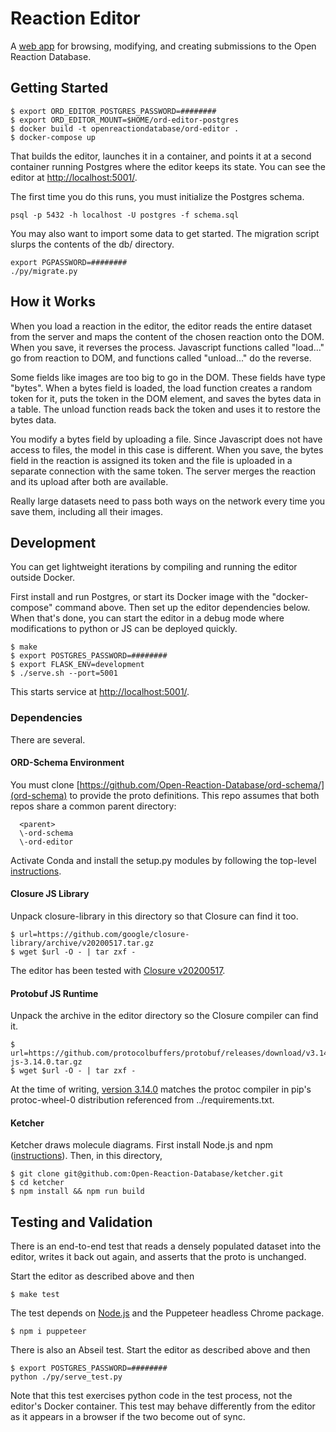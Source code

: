 # Reaction Editor

A [web app](https://editor.open-reaction-database.org/datasets) for browsing,
modifying, and creating submissions to the Open Reaction Database.

## Getting Started

```
$ export ORD_EDITOR_POSTGRES_PASSWORD=########
$ export ORD_EDITOR_MOUNT=$HOME/ord-editor-postgres
$ docker build -t openreactiondatabase/ord-editor .
$ docker-compose up
```
That builds the editor, launches it in a container, and points it at a second
container running Postgres where the editor keeps its state. You can see the
editor at [http://localhost:5001/](http://localhost:5001).

The first time you do this runs, you must initialize the Postgres schema.
```
psql -p 5432 -h localhost -U postgres -f schema.sql
```
You may also want to import some data to get started. The migration script
slurps the contents of the db/ directory.
```
export PGPASSWORD=########
./py/migrate.py
```

## How it Works

When you load a reaction in the editor, the editor reads the entire dataset
from the server and maps the content of the chosen reaction onto the DOM. When
you save, it reverses the process. Javascript functions called "load..." go
from reaction to DOM, and functions called "unload..." do the reverse.

Some fields like images are too big to go in the DOM. These fields have type
"bytes". When a bytes field is loaded, the load function creates a random token
for it, puts the token in the DOM element, and saves the bytes data in a table.
The unload function reads back the token and uses it to restore the bytes data.

You modify a bytes field by uploading a file. Since Javascript does not have
access to files, the model in this case is different. When you save, the bytes
field in the reaction is assigned its token and the file is uploaded in a
separate connection with the same token. The server merges the reaction and its
upload after both are available.

Really large datasets need to pass both ways on the network every time you save
them, including all their images.

## Development

You can get lightweight iterations by compiling and running the editor outside
Docker.

First install and run Postgres, or start its Docker image with the
"docker-compose" command above. Then set up the editor dependencies below. When
that's done, you can start the editor in a debug mode where modifications to
python or JS can be deployed quickly.
```
$ make
$ export POSTGRES_PASSWORD=########
$ export FLASK_ENV=development
$ ./serve.sh --port=5001
```
This starts service at [http://localhost:5001/](http://localhost:5001/).

### Dependencies

There are several.

#### ORD-Schema Environment

You must clone
[https://github.com/Open-Reaction-Database/ord-schema/](ord-schema) to provide
the proto definitions. This repo assumes that both repos share a common parent
directory:
```
  <parent>
  \-ord-schema
  \-ord-editor
```

Activate Conda and install the setup.py modules by following the top-level
[instructions](https://github.com/Open-Reaction-Database/ord-schema/blob/main/README.md).

#### Closure JS Library

Unpack closure-library in this directory so that Closure can find it too.
```
$ url=https://github.com/google/closure-library/archive/v20200517.tar.gz
$ wget $url -O - | tar zxf -
```
The editor has been tested with [Closure
v20200517](https://github.com/google/closure-library/releases/).

#### Protobuf JS Runtime

Unpack the archive in the editor directory so the Closure compiler can find it.
```
$ url=https://github.com/protocolbuffers/protobuf/releases/download/v3.14.0/protobuf-js-3.14.0.tar.gz
$ wget $url -O - | tar zxf -
```
At the time of writing, [version
3.14.0](https://github.com/protocolbuffers/protobuf/releases/tag/v3.14.0)
matches the protoc compiler in pip's protoc-wheel-0 distribution referenced
from ../requirements.txt.

#### Ketcher

Ketcher draws molecule diagrams. First install Node.js and npm
([instructions](https://nodejs.org/en/download/)). Then, in this directory,
```
$ git clone git@github.com:Open-Reaction-Database/ketcher.git
$ cd ketcher
$ npm install && npm run build
```

## Testing and Validation

There is an end-to-end test that reads a densely populated dataset into the
editor, writes it back out again, and asserts that the proto is unchanged.

Start the editor as described above and then
```
$ make test
```

The test depends on [Node.js](https://nodejs.org/en/download/) and the
Puppeteer headless Chrome package.
```
$ npm i puppeteer
```

There is also an Abseil test. Start the editor as described above and then
```
$ export POSTGRES_PASSWORD=########
python ./py/serve_test.py
```
Note that this test exercises python code in the test process, not the editor's
Docker container. This test may behave differently from the editor as it
appears in a browser if the two become out of sync.
